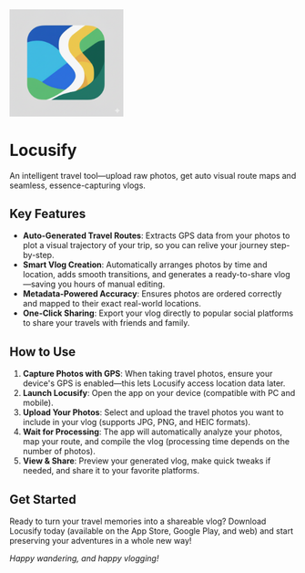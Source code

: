 <img src="./assets/logo/locusify.png" alt="Locusify Logo" width="200">

# Locusify

An intelligent travel tool—upload raw photos, get auto visual route maps and seamless, essence-capturing vlogs.

## Key Features  
- **Auto-Generated Travel Routes**: Extracts GPS data from your photos to plot a visual trajectory of your trip, so you can relive your journey step-by-step.  
- **Smart Vlog Creation**: Automatically arranges photos by time and location, adds smooth transitions, and generates a ready-to-share vlog—saving you hours of manual editing.  
- **Metadata-Powered Accuracy**: Ensures photos are ordered correctly and mapped to their exact real-world locations.  
- **One-Click Sharing**: Export your vlog directly to popular social platforms to share your travels with friends and family.  


## How to Use  
1. **Capture Photos with GPS**: When taking travel photos, ensure your device's GPS is enabled—this lets Locusify access location data later.  
2. **Launch Locusify**: Open the app on your device (compatible with PC and mobile).  
3. **Upload Your Photos**: Select and upload the travel photos you want to include in your vlog (supports JPG, PNG, and HEIC formats).  
4. **Wait for Processing**: The app will automatically analyze your photos, map your route, and compile the vlog (processing time depends on the number of photos).  
5. **View & Share**: Preview your generated vlog, make quick tweaks if needed, and share it to your favorite platforms.  

## Get Started  
Ready to turn your travel memories into a shareable vlog? Download Locusify today (available on the App Store, Google Play, and web) and start preserving your adventures in a whole new way!  

*Happy wandering, and happy vlogging!*
